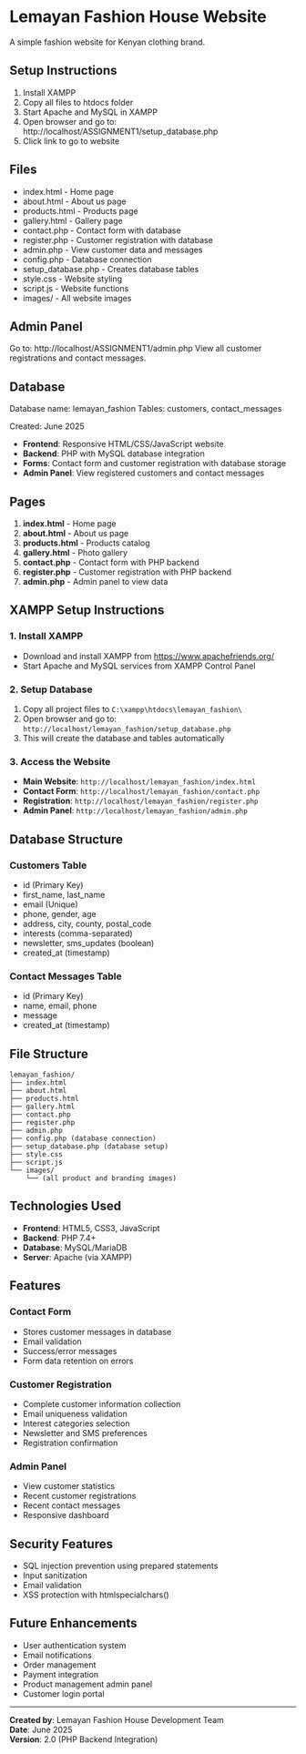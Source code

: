 # Lemayan Fashion House Website

A simple fashion website for Kenyan clothing brand.

## Setup Instructions

1. Install XAMPP
2. Copy all files to htdocs folder
3. Start Apache and MySQL in XAMPP
4. Open browser and go to: http://localhost/ASSIGNMENT1/setup_database.php
5. Click link to go to website

## Files

- index.html - Home page
- about.html - About us page  
- products.html - Products page
- gallery.html - Gallery page
- contact.php - Contact form with database
- register.php - Customer registration with database
- admin.php - View customer data and messages
- config.php - Database connection
- setup_database.php - Creates database tables
- style.css - Website styling
- script.js - Website functions
- images/ - All website images

## Admin Panel

Go to: http://localhost/ASSIGNMENT1/admin.php
View all customer registrations and contact messages.

## Database

Database name: lemayan_fashion
Tables: customers, contact_messages

Created: June 2025

- **Frontend**: Responsive HTML/CSS/JavaScript website
- **Backend**: PHP with MySQL database integration
- **Forms**: Contact form and customer registration with database storage
- **Admin Panel**: View registered customers and contact messages

## Pages

1. **index.html** - Home page
2. **about.html** - About us page
3. **products.html** - Products catalog
4. **gallery.html** - Photo gallery
5. **contact.php** - Contact form with PHP backend
6. **register.php** - Customer registration with PHP backend
7. **admin.php** - Admin panel to view data

## XAMPP Setup Instructions

### 1. Install XAMPP
- Download and install XAMPP from https://www.apachefriends.org/
- Start Apache and MySQL services from XAMPP Control Panel

### 2. Setup Database
1. Copy all project files to `C:\xampp\htdocs\lemayan_fashion\`
2. Open browser and go to: `http://localhost/lemayan_fashion/setup_database.php`
3. This will create the database and tables automatically

### 3. Access the Website
- **Main Website**: `http://localhost/lemayan_fashion/index.html`
- **Contact Form**: `http://localhost/lemayan_fashion/contact.php`
- **Registration**: `http://localhost/lemayan_fashion/register.php`
- **Admin Panel**: `http://localhost/lemayan_fashion/admin.php`

## Database Structure

### Customers Table
- id (Primary Key)
- first_name, last_name
- email (Unique)
- phone, gender, age
- address, city, county, postal_code
- interests (comma-separated)
- newsletter, sms_updates (boolean)
- created_at (timestamp)

### Contact Messages Table
- id (Primary Key)
- name, email, phone
- message
- created_at (timestamp)

## File Structure

```
lemayan_fashion/
├── index.html
├── about.html
├── products.html
├── gallery.html
├── contact.php
├── register.php
├── admin.php
├── config.php (database connection)
├── setup_database.php (database setup)
├── style.css
├── script.js
└── images/
    └── (all product and branding images)
```

## Technologies Used

- **Frontend**: HTML5, CSS3, JavaScript
- **Backend**: PHP 7.4+
- **Database**: MySQL/MariaDB
- **Server**: Apache (via XAMPP)

## Features

### Contact Form
- Stores customer messages in database
- Email validation
- Success/error messages
- Form data retention on errors

### Customer Registration
- Complete customer information collection
- Email uniqueness validation
- Interest categories selection
- Newsletter and SMS preferences
- Registration confirmation

### Admin Panel
- View customer statistics
- Recent customer registrations
- Recent contact messages
- Responsive dashboard

## Security Features

- SQL injection prevention using prepared statements
- Input sanitization
- Email validation
- XSS protection with htmlspecialchars()

## Future Enhancements

- User authentication system
- Email notifications
- Order management
- Payment integration
- Product management admin panel
- Customer login portal

---

**Created by**: Lemayan Fashion House Development Team  
**Date**: June 2025  
**Version**: 2.0 (PHP Backend Integration)

